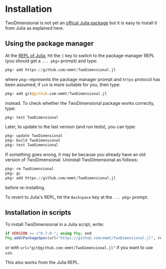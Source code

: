 # Installation

TwoDimensional is not yet an [offical Julia
package](https://pkg.julialang.org/) but it is easy to install it from Julia as
explained here.


## Using the package manager

At the [REPL of
Julia](https://docs.julialang.org/en/stable/manual/interacting-with-julia/),
hit the `]` key to switch to the package manager REPL (you should get a
`... pkg>` prompt) and type:

```julia
pkg> add https://github.com/emmt/TwoDimensional.jl
```

where `pkg>` represents the package manager prompt and `https` protocol has
been assumed; if `ssh` is more suitable for you, then type:

```julia
pkg> add git@github.com:emmt/TwoDimensional.jl
```

instead.  To check whether the TwoDimensional package works correctly, type:

```julia
pkg> test TwoDimensional
```

Later, to update to the last version (and run tests), you can type:

```julia
pkg> update TwoDimensional
pkg> build TwoDimensional
pkg> test TwoDimensional
```

If something goes wrong, it may be because you already have an old version of
TwoDimensional.  Uninstall TwoDimensional as follows:

```julia
pkg> rm TwoDimensional
pkg> gc
pkg> add https://github.com/emmt/TwoDimensional.jl
```

before re-installing.

To revert to Julia's REPL, hit the `Backspace` key at the `... pkg>` prompt.


## Installation in scripts

To install TwoDimensional in a Julia script, write:

```julia
if VERSION >= v"0.7.0-"; using Pkg; end
Pkg.add(PackageSpec(url="https://github.com/emmt/TwoDimensional.jl", rev="master"));
```

or with `url="git@github.com:emmt/TwoDimensional.jl"` if you want to use
`ssh`.

This also works from the Julia REPL.
